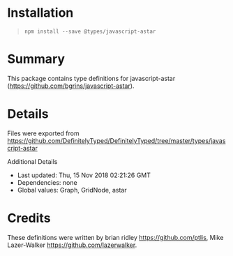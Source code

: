 # Installation
> `npm install --save @types/javascript-astar`

# Summary
This package contains type definitions for javascript-astar (https://github.com/bgrins/javascript-astar).

# Details
Files were exported from https://github.com/DefinitelyTyped/DefinitelyTyped/tree/master/types/javascript-astar

Additional Details
 * Last updated: Thu, 15 Nov 2018 02:21:26 GMT
 * Dependencies: none
 * Global values: Graph, GridNode, astar

# Credits
These definitions were written by brian ridley <https://github.com/ptlis>, Mike Lazer-Walker <https://github.com/lazerwalker>.
